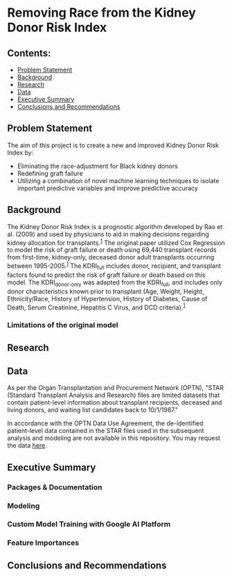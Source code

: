 # Removing Race from the Kidney Donor Risk Index

 ## Contents:

- [Problem Statement](#Problem-Statement)  
- [Background](#Background)
- [Research](#Research)
- [Data](#Data)
- [Executive Summary](#Executive-Summary)
- [Conclusions and Recommendations](#Conclusions-and-Recommendations)



## Problem Statement

The aim of this project is to create a new and improved Kidney Donor Risk Index by:
 - Eliminating the race-adjustment for Black kidney donors
 - Redefining graft failure
 - Utilizing a combination of novel machine learning techniques to isolate important predictive variables and improve predictive accuracy



## Background
The Kidney Donor Risk Index is a prognostic algorithm developed by Rao et al. (2009) and used by physicians to aid in making decisions regarding kidney allocation for transplants.<sup>[1](https://journals.lww.com/transplantjournal/Fulltext/2009/07270/A_Comprehensive_Risk_Quantification_Score_for.13.aspx)</sup> The original paper utilized Cox Regression to model the risk of graft failure or death using 69,440 transplant records from first-time, kidney-only, deceased donor adult transplants occurring between 1995-2005.<sup>[1](https://journals.lww.com/transplantjournal/Fulltext/2009/07270/A_Comprehensive_Risk_Quantification_Score_for.13.aspx)</sup> The KDRI<sub>full</sub> includes donor, recipient, and transplant factors found to predict the risk of graft failure or death based on this model. The KDRI<sub>donor-only</sub> was adapted from the KDRI<sub>full</sub>, and includes only donor characteristics known prior to transplant (Age, Weight, Height, Ethnicity/Race, History of Hypertension, History of Diabetes, Cause of Death, Serum Creatinine, Hepatitis C Virus, and DCD criteria).<sup>[1](https://journals.lww.com/transplantjournal/Fulltext/2009/07270/A_Comprehensive_Risk_Quantification_Score_for.13.aspx)</sup>

### Limitations of the original model






## Research



## Data

As per the Organ Transplantation and Procurement Network (OPTN), "STAR (Standard Transplant Analysis and Research) files are limited datasets that contain patient-level information about transplant recipients, deceased and living donors, and waiting list candidates back to 10/1/1987." 

In accordance with the OPTN Data Use Agreement, the de-identified patient-level data contained in the STAR files used in the subsequent analysis and modeling are not available in this repository. You may request the data [here](https://optn.transplant.hrsa.gov/data/request-data/data-request-instructions/).






## Executive Summary

### Packages & Documentation

### Modeling


### Custom Model Training with Google AI Platform


### Feature Importances






## Conclusions and Recommendations
